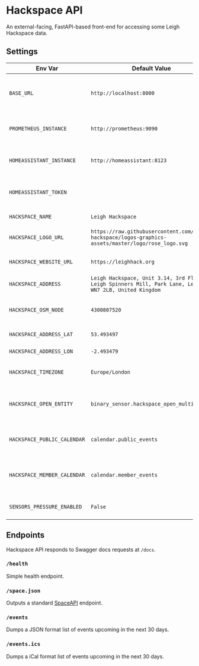 # Hackspace API

An external-facing, FastAPI-based front-end for accessing some Leigh Hackspace data.

## Settings

| Env Var                     | Default Value                                                                                           | Description                                                    |
| --------------------------- | ------------------------------------------------------------------------------------------------------- | -------------------------------------------------------------- |
| `BASE_URL`                  | `http://localhost:8000`                                                                                 | URL base where the application will be accessible at           |
| `PROMETHEUS_INSTANCE`       | `http://prometheus:9090`                                                                                | Endpoint URL for the Prometheus instance                       |
| `HOMEASSISTANT_INSTANCE`    | `http://homeassistant:8123`                                                                             | Endpoint URL for the Home Assistant instance                   |
| `HOMEASSISTANT_TOKEN`       |                                                                                                         | Token used to access the Home Assistant API                    |
| `HACKSPACE_NAME`            | `Leigh Hackspace`                                                                                       | Name of the hackspace                                          |
| `HACKSPACE_LOGO_URL`        | `https://raw.githubusercontent.com/leigh-hackspace/logos-graphics-assets/master/logo/rose_logo.svg`     | URL to the logo for the hackspace                              |
| `HACKSPACE_WEBSITE_URL`     | `https://leighhack.org`                                                                                 | URL to the hackspace's website                                 |
| `HACKSPACE_ADDRESS`         | `Leigh Hackspace, Unit 3.14, 3rd Floor, Leigh Spinners Mill, Park Lane, Leigh, WN7 2LB, United Kingdom` | Full address to the hackspace                                  |
| `HACKSPACE_OSM_NODE`        | `4300807520`                                                                                            | OpenStreetMap Node ID for the Hackspace's location             |
| `HACKSPACE_ADDRESS_LAT`     | `53.493497`                                                                                             | Latitude of the hackspace                                      |
| `HACKSPACE_ADDRESS_LON`     | `-2.493479`                                                                                             | Longitude of the hackspace                                     |
| `HACKSPACE_TIMEZONE`        | `Europe/London`                                                                                         | Timezone the hackspace is located in                           |
| `HACKSPACE_OPEN_ENTITY`     | `binary_sensor.hackspace_open_multi`                                                                    | Entity ID of the Home Assistant device to indicate open status |
| `HACKSPACE_PUBLIC_CALENDAR` | `calendar.public_events`                                                                                | The entity ID of the Home Assistant public calendar            |
| `HACKSPACE_MEMBER_CALENDAR` | `calendar.member_events`                                                                                | The entity ID of the Home Assistant member calendar            |
| `SENSORS_PRESSURE_ENABLED`  | `False`                                                                                                 | Enable pressure sensors                                        |

## Endpoints

Hackspace API responds to Swagger docs requests at `/docs`.

### `/health`

Simple health endpoint.

### `/space.json`

Outputs a standard [SpaceAPI](https://spaceapi.io) endpoint.

### `/events`

Dumps a JSON format list of events upcoming in the next 30 days.

### `/events.ics`

Dumps a iCal format list of events upcoming in the next 30 days.